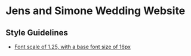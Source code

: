 # Jens and Simone Wedding Website
## Style Guidelines
- [Font scale of 1.25, with a base font size of 16px](https://type-scale.com/?size=16&scale=1.250&text=A%20Visual%20Type%20Scale&font=Poppins&fontweight=400&bodyfont=body_font_default&bodyfontweight=400&lineheight=1.75&backgroundcolor=%23ffffff&fontcolor=%23000000&preview=false)
